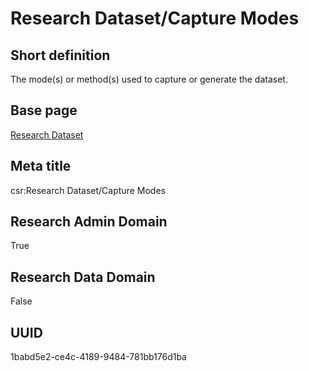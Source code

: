 # Research Dataset/Capture Modes
## Short definition
The mode(s) or method(s) used to capture or generate the dataset.
## Base page
[Research Dataset](https://github.com/EuroCRIS/CASRAI-Dictionairies/blob/main/Objects/Research%20Dataset.md)
## Meta title
csr:Research Dataset/Capture Modes
## Research Admin Domain
True
## Research Data Domain
False
## UUID
1babd5e2-ce4c-4189-9484-781bb176d1ba
